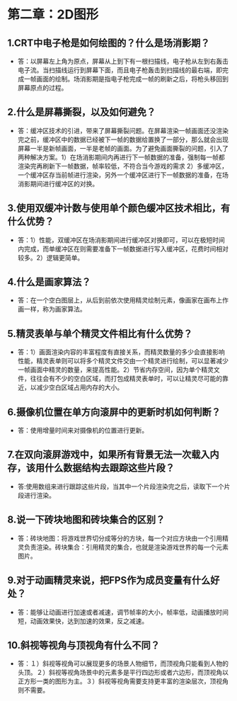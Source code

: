 # 第二章：2D图形
## 1.CRT中电子枪是如何绘图的？什么是场消影期？
- 答：以屏幕左上角为原点，屏幕从上到下有一根扫描线，电子枪从左到右轰击电子流。当扫描线运行到屏幕下面，而且电子枪轰击到扫描线的最右端，即完成一帧画面的绘制。场消影期是指电子枪完成一帧的刷新之后，将枪头移回到屏幕原点的过程。
## 2.什么是屏幕撕裂，以及如何避免？
- 答：缓冲区技术的引进，带来了屏幕撕裂问题。在屏幕渲染一帧画面还没渲染完之前，缓冲区中的数据已经被下一帧的数据给置换了一部分，那么就会出现屏幕一半是新帧画面，一半是老帧的画面。为了避免画面撕裂的问题，引入了两种解决方案。1）在场消影期间内再进行下一帧数据的准备，强制每一帧都渲染完再刷新下一帧数据，帧率较低，不符合当今游戏的需求 2）多缓冲区，一个缓冲区存当前帧进行渲染，另外一个缓冲区进行下一帧数据的准备，在场消影期间进行缓冲区的对换。
## 3.使用双缓冲计数与使用单个颜色缓冲区技术相比，有什么优势？
- 答：1）性能，双缓冲区在场消影期间进行缓冲区对换即可，可以在极短时间内完成，而单缓冲区在则需要准备下一帧数据进行写入缓冲区，花费时间相对较多。2）逻辑更简单。
## 4.什么是画家算法？
- 答：在一个空白图层上，从后到前依次使用精灵绘制元素，像画家在画布上作画一样，称为画家算法。
## 5.精灵表单与单个精灵文件相比有什么优势？
- 答：1）画面渲染内容的丰富程度有直接关系，而精灵数量的多少会直接影响性能，精灵表单则可以将多个精灵文件交由一个精灵进行绘制，可以显著减少一帧画面中精灵的数量，来提高性能。2）节省内存空间，因为单个精灵文件，往往会有不少的空白区域，而打包成精灵表单时，可以让精灵尽可能的靠近，以减少空白区域占用内存的大小。
## 6.摄像机位置在单方向滚屏中的更新时机如何判断？
- 答：使用增量时间来对摄像机的位置进行更新。
## 7.在双向滚屏游戏中，如果所有背景无法一次载入内存，该用什么数据结构去跟踪这些片段？
- 答:使用数组来进行跟踪这些片段，当其中一个片段渲染完之后，读取下一个片段进行渲染。
## 8.说一下砖块地图和砖块集合的区别？
- 答：砖块地图：将游戏世界切分成等分的方块，每一个对应方块由一个引用精灵负责渲染。砖块集合：引用精灵的集合，也就是渲染游戏世界的每一个元素图片。
## 9.对于动画精灵来说，把FPS作为成员变量有什么好处？
- 答：能够让动画进行加速或者减速，调节帧率的大小，帧率低，动画播放时间短，动画效果快，达到加速的效果，反之减速。
## 10.斜视等视角与顶视角有什么不同？
- 答：１）斜视等视角可以展现更多的场景人物细节，而顶视角只能看到人物的头顶。２）斜视等视角场景中的元素多是平行四边形或者六边形，而顶视角以正方形一类的图形为主。３）斜视等视角需要支持更丰富的渲染层次，顶视角则不需要。

